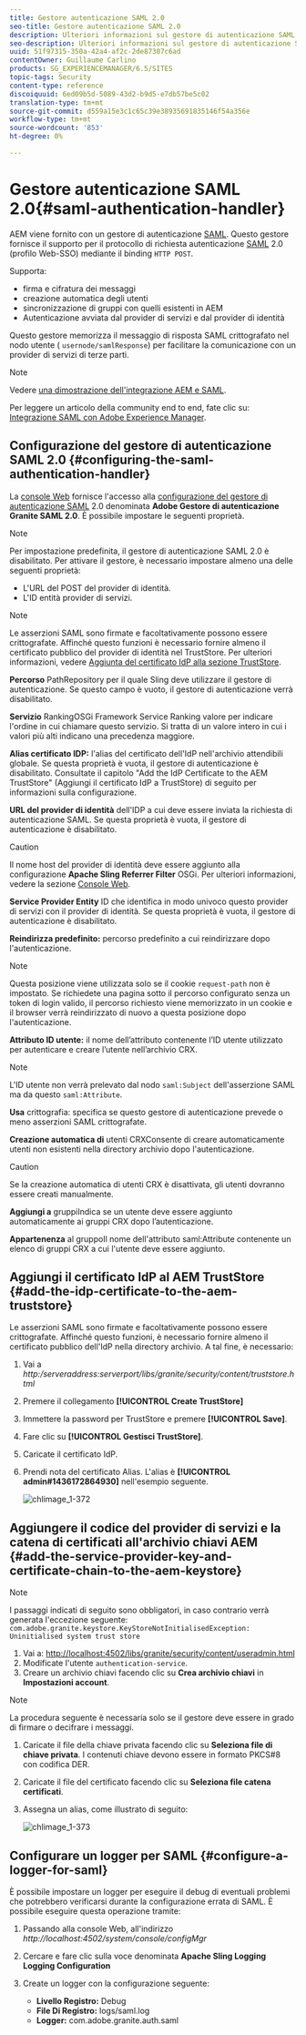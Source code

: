 ```yaml
---
title: Gestore autenticazione SAML 2.0
seo-title: Gestore autenticazione SAML 2.0
description: Ulteriori informazioni sul gestore di autenticazione SAML 2.0 in AEM.
seo-description: Ulteriori informazioni sul gestore di autenticazione SAML 2.0 in AEM.
uuid: 51f97315-350a-42a4-af2c-2de87307c6ad
contentOwner: Guillaume Carlino
products: SG_EXPERIENCEMANAGER/6.5/SITES
topic-tags: Security
content-type: reference
discoiquuid: 6ed09b5d-5089-43d2-b9d5-e7db57be5c02
translation-type: tm+mt
source-git-commit: d559a15e3c1c65c39e38935691835146f54a356e
workflow-type: tm+mt
source-wordcount: '853'
ht-degree: 0%

---
```



# Gestore autenticazione SAML 2.0{#saml-authentication-handler}

AEM viene fornito con un gestore di autenticazione [SAML](http://saml.xml.org/saml-specifications). Questo gestore fornisce il supporto per il protocollo di richiesta autenticazione [SAML](http://saml.xml.org/saml-specifications) 2.0 (profilo Web-SSO) mediante il binding `HTTP POST`.

Supporta:

* firma e cifratura dei messaggi
* creazione automatica degli utenti
* sincronizzazione di gruppi con quelli esistenti in AEM
* Autenticazione avviata dal provider di servizi e dal provider di identità

Questo gestore memorizza il messaggio di risposta SAML crittografato nel nodo utente ( `usernode/samlResponse`) per facilitare la comunicazione con un provider di servizi di terze parti.

>[!NOTE]
>
>Vedere [una dimostrazione dell&#39;integrazione AEM e SAML](https://helpx.adobe.com/experience-manager/kb/simple-saml-demo.html).
>
>Per leggere un articolo della community end to end, fate clic su: [Integrazione SAML con Adobe Experience Manager](https://helpx.adobe.com/experience-manager/using/aem63_saml.html).

## Configurazione del gestore di autenticazione SAML 2.0 {#configuring-the-saml-authentication-handler}

La [console Web](/help/sites-deploying/configuring-osgi.md) fornisce l&#39;accesso alla [configurazione del gestore di autenticazione SAML](http://saml.xml.org/saml-specifications) 2.0 denominata **Adobe Gestore di autenticazione Granite SAML 2.0**. È possibile impostare le seguenti proprietà.

>[!NOTE]
>
>Per impostazione predefinita, il gestore di autenticazione SAML 2.0 è disabilitato. Per attivare il gestore, è necessario impostare almeno una delle seguenti proprietà:
>
>* L&#39;URL del POST del provider di identità.
>* L&#39;ID entità provider di servizi.

>



>[!NOTE]
>
>Le asserzioni SAML sono firmate e facoltativamente possono essere crittografate. Affinché questo funzioni è necessario fornire almeno il certificato pubblico del provider di identità nel TrustStore. Per ulteriori informazioni, vedere [Aggiunta del certificato IdP alla sezione TrustStore](/help/sites-administering/saml-2-0-authenticationhandler.md#add-the-idp-certificate-to-the-aem-truststore).

**Percorso** PathRepository per il quale Sling deve utilizzare il gestore di autenticazione. Se questo campo è vuoto, il gestore di autenticazione verrà disabilitato.

**Servizio** RankingOSGi Framework Service Ranking valore per indicare l&#39;ordine in cui chiamare questo servizio. Si tratta di un valore intero in cui i valori più alti indicano una precedenza maggiore.

**Alias certificato IDP:** l&#39;alias del certificato dell&#39;IdP nell&#39;archivio attendibili globale. Se questa proprietà è vuota, il gestore di autenticazione è disabilitato. Consultate il capitolo &quot;Add the IdP Certificate to the AEM TrustStore&quot; (Aggiungi il certificato IdP a TrustStore) di seguito per informazioni sulla configurazione.

**URL del provider di identità** dell&#39;IDP a cui deve essere inviata la richiesta di autenticazione SAML. Se questa proprietà è vuota, il gestore di autenticazione è disabilitato.

>[!CAUTION]
>
>Il nome host del provider di identità deve essere aggiunto alla configurazione **Apache Sling Referrer Filter** OSGi. Per ulteriori informazioni, vedere la sezione [Console Web](/help/sites-deploying/configuring-osgi.md).

**Service Provider Entity** ID che identifica in modo univoco questo provider di servizi con il provider di identità. Se questa proprietà è vuota, il gestore di autenticazione è disabilitato.

**Reindirizza predefinito:** percorso predefinito a cui reindirizzare dopo l&#39;autenticazione.

>[!NOTE]
>
>Questa posizione viene utilizzata solo se il cookie `request-path` non è impostato. Se richiedete una pagina sotto il percorso configurato senza un token di login valido, il percorso richiesto viene memorizzato in un cookie
>e il browser verrà reindirizzato di nuovo a questa posizione dopo l&#39;autenticazione.

**Attributo ID utente:** il nome dell’attributo contenente l’ID utente utilizzato per autenticare e creare l’utente nell’archivio CRX.

>[!NOTE]
>
>L&#39;ID utente non verrà prelevato dal nodo `saml:Subject` dell&#39;asserzione SAML ma da questo `saml:Attribute`.

**Usa** crittografia: specifica se questo gestore di autenticazione prevede o meno asserzioni SAML crittografate.

**Creazione automatica di** utenti CRXConsente di creare automaticamente utenti non esistenti nella directory archivio dopo l&#39;autenticazione.

>[!CAUTION]
>
>Se la creazione automatica di utenti CRX è disattivata, gli utenti dovranno essere creati manualmente.

**Aggiungi a** gruppiIndica se un utente deve essere aggiunto automaticamente ai gruppi CRX dopo l’autenticazione.

**Appartenenza** al gruppoIl nome dell&#39;attributo saml:Attribute contenente un elenco di gruppi CRX a cui l&#39;utente deve essere aggiunto.

## Aggiungi il certificato IdP al AEM TrustStore {#add-the-idp-certificate-to-the-aem-truststore}

Le asserzioni SAML sono firmate e facoltativamente possono essere crittografate. Affinché questo funzioni, è necessario fornire almeno il certificato pubblico dell&#39;IdP nella directory archivio. A tal fine, è necessario:

1. Vai a *http:/serveraddress:serverport/libs/granite/security/content/truststore.html*
1. Premere il collegamento **[!UICONTROL Create TrustStore]**
1. Immettere la password per TrustStore e premere **[!UICONTROL Save]**.
1. Fare clic su **[!UICONTROL Gestisci TrustStore]**.
1. Caricate il certificato IdP.
1. Prendi nota del certificato Alias. L&#39;alias è **[!UICONTROL admin#1436172864930]** nell&#39;esempio seguente.

   ![chlimage_1-372](assets/chlimage_1-372.png)

## Aggiungere il codice del provider di servizi e la catena di certificati all&#39;archivio chiavi AEM {#add-the-service-provider-key-and-certificate-chain-to-the-aem-keystore}

>[!NOTE]
>
>I passaggi indicati di seguito sono obbligatori, in caso contrario verrà generata l&#39;eccezione seguente: `com.adobe.granite.keystore.KeyStoreNotInitialisedException: Uninitialised system trust store`

1. Vai a: [http://localhost:4502/libs/granite/security/content/useradmin.html](http://localhost:4502/libs/granite/security/content/useradmin.html)
1. Modificate l&#39;utente `authentication-service`.
1. Creare un archivio chiavi facendo clic su **Crea archivio chiavi** in **Impostazioni account**.

>[!NOTE]
>
>La procedura seguente è necessaria solo se il gestore deve essere in grado di firmare o decifrare i messaggi.

1. Caricate il file della chiave privata facendo clic su **Seleziona file di chiave privata**. I contenuti chiave devono essere in formato PKCS#8 con codifica DER.
1. Caricate il file del certificato facendo clic su **Seleziona file catena certificati**.
1. Assegna un alias, come illustrato di seguito:

   ![chlimage_1-373](assets/chlimage_1-373.png)

## Configurare un logger per SAML {#configure-a-logger-for-saml}

È possibile impostare un logger per eseguire il debug di eventuali problemi che potrebbero verificarsi durante la configurazione errata di SAML. È possibile eseguire questa operazione tramite:

1. Passando alla console Web, all&#39;indirizzo *http://localhost:4502/system/console/configMgr*
1. Cercare e fare clic sulla voce denominata **Apache Sling Logging Logging Configuration**
1. Create un logger con la configurazione seguente:

   * **Livello Registro:** Debug
   * **File Di Registro:** logs/saml.log
   * **Logger:** com.adobe.granite.auth.saml

